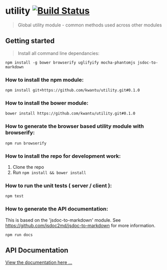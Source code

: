 # utility [![Build Status](https://travis-ci.org/kwantu/utility.svg?branch=develop)](https://travis-ci.org/kwantu/utility)
> Global utility module - common methods used across other modules

## Getting started
> Install all command line dependancies:  

`npm install -g bower browserify uglifyify mocha-phantomjs jsdoc-to-markdown`

### How to install the npm module:

`npm install git+https://github.com/kwantu/utility.git#0.1.0`

### How to install the bower module:

`bower install https://github.com/kwantu/utility.git#0.1.0`

### How to generate the browser based utility module with browserify:

`npm run browserify`

### How to install the repo for development work:

1. Clone the repo
2. Run `npm install && bower install`

### How to run the unit tests ( server / client ):

`npm test`

### How to generate the API documentation:

This is based on the 'jsdoc-to-markdown' module. See https://github.com/jsdoc2md/jsdoc-to-markdown for more information.

`npm run docs`

## API Documentation

[View the documentation here ...](https://github.com/kwantu/utility/blob/master/docs/index.md)
